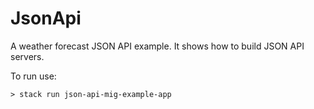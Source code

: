 # JsonApi 

A weather forecast JSON API example. It shows how to build JSON API servers.

To run use:

```
> stack run json-api-mig-example-app
```
